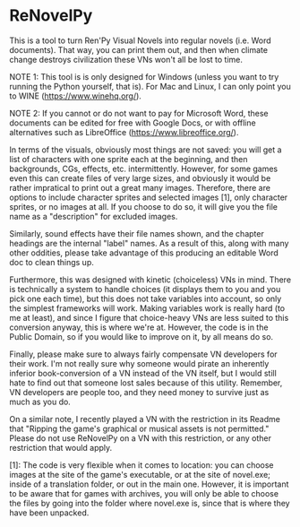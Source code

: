 # ReNovelPy
This is a tool to turn Ren'Py Visual Novels into regular novels (i.e. Word documents). That way, you can print them out, and then
when climate change destroys civilization these VNs won't all be lost to time.

NOTE 1: This tool is is only designed for Windows (unless you want to try running the Python yourself, that is). For Mac and Linux, I
can only point you to WINE (https://www.winehq.org/).

NOTE 2: If you cannot or do not want to pay for Microsoft Word, these documents can be edited for free with Google Docs, or with
offline alternatives such as LibreOffice (https://www.libreoffice.org/).

In terms of the visuals, obviously most things are not saved: you will get a list of characters with one sprite each at the beginning,
and then backgrounds, CGs, effects, etc. intermittently. However, for some games even this can create files of very large sizes, and
obviously it would be rather impratical to print out a great many images. Therefore, there are options to include character sprites and
selected images [1], only character sprites, or no images at all. If you choose to do so, it will give you the file name as a "description"
for excluded images.

Similarly, sound effects have their file names shown, and the chapter headings are the internal "label" names. As a result of this, along
with many other oddities, please take advantage of this producing an editable Word doc to clean things up.

Furthermore, this was designed with kinetic (choiceless) VNs in mind. There is technically a system to handle choices (it displays them to
you and you pick one each time), but this does not take variables into account, so only the simplest frameworks will work. Making
variables work is really hard (to me at least), and since I figure that choice-heavy VNs are less suited to this conversion anyway, 
this is where we're at. However, the code is in the Public Domain, so if you would like to improve on it, by all means do so.

Finally, please make sure to always fairly compensate VN developers for their work. I'm not really sure why someone would pirate
an inherently inferior book-conversion of a VN instead of the VN itself, but I would still hate to find out that someone lost sales
because of this utility. Remember, VN developers are people too, and they need money to survive just as much as you do.

On a similar note, I recently played a VN with the restriction in its Readme that "Ripping the game's graphical or musical assets is
not permitted." Please do not use ReNovelPy on a VN with this restriction, or any other restriction that would apply.

[1]: The code is very flexible when it comes to location: you can choose images at the site of the game's executable, or at the site of
novel.exe; inside of a translation folder, or out in the main one. However, it is important to be aware that for games with archives,
you will only be able to choose the files by going into the folder where novel.exe is, since that is where they have been unpacked.